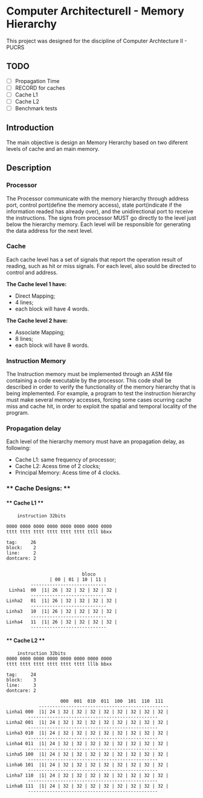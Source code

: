 # Computer ArchitectureII - Memory Hierarchy

This project was designed for the discipline of Computer Archtecture II - PUCRS

## TODO
- [ ] Propagation Time
- [ ] RECORD for caches
- [ ] Cache L1
- [ ] Cache L2
- [ ] Benchmark tests

## **Introduction**

The main objective is design an Memory Herarchy based on two diferent levels of cache and an main memory.

## **Description**

### **Processor**

The Processor communicate with the memory hierarchy through address port, control port(define the memory access), state port(indicate if the information readed has already over), and the unidirectional port to receive the instructions. 
The signs from processor MUST go directly to the level just below the hierarchy memory. Each level will be responsible for generating the data address for the next level.

### **Cache**

Each cache level has a set of signals that report the operation result of reading, such as hit or miss signals. For each level, also sould be directed to control and address.

**The Cache level 1 have:**
- Direct Mapping;
- 4 lines;
- each block will have 4 words.
  
**The Cache level 2 have:**
- Associate Mapping;
- 8 lines;
- each block will have 8 words.
  

### **Instruction Memory**

The Instruction memory must be implemented through an ASM file containing a code executable by the processor. This code shall be described in order to verify the functionality of the memory hierarchy that is being implemented. For example, a program to test the instruction hierarchy must make several memory accesses, forcing some cases ocurring cache miss and cache hit, in order to exploit the spatial and temporal locality of the program.

### **Propagation delay**

Each level of the hierarchy memory must have an propagation delay, as following:
- Cache L1: same frequency of processor;
- Cache L2: Acess time of 2 clocks;
- Principal Memory: Acess time of 4 clocks.


### ** Cache Designs: **

#### ** Cache L1 **


    	instruction 32bits

    0000 0000 0000 0000 0000 0000 0000 0000
    tttt tttt tttt tttt tttt tttt ttll bbxx

    tag:     26
    block:    2
    line:     2
    dontcare: 2


                                bloco
        	        | 00 | 01 | 10 | 11 |
        	 ----------------------------
     Linha1  00  |1| 26 | 32 | 32 | 32 | 32 |
    		 ----------------------------
    Linha2   01  |1| 26 | 32 | 32 | 32 | 32 |
    		 ----------------------------
    Linha3   10  |1| 26 | 32 | 32 | 32 | 32 |
    		 ----------------------------
    Linha4   11  |1| 26 | 32 | 32 | 32 | 32 |
    		 ----------------------------

#### ** Cache L2 **

    	instruction 32bits
    0000 0000 0000 0000 0000 0000 0000 0000				
    tttt tttt tttt tttt tttt tttt lllb bbxx

    tag:     24
    block:    3
    line:     3
    dontcare: 2

                        000  001  010  011  100  101  110  111
                ------------------------------------------------
    Linha1 000	|1| 24 | 32 | 32 | 32 | 32 | 32 | 32 | 32 | 32 |
    		------------------------------------------------
    Linha2 001	|1| 24 | 32 | 32 | 32 | 32 | 32 | 32 | 32 | 32 |
    		------------------------------------------------
    Linha3 010	|1| 24 | 32 | 32 | 32 | 32 | 32 | 32 | 32 | 32 |
    		------------------------------------------------
    Linha4 011	|1| 24 | 32 | 32 | 32 | 32 | 32 | 32 | 32 | 32 |
    		------------------------------------------------
    Linha5 100	|1| 24 | 32 | 32 | 32 | 32 | 32 | 32 | 32 | 32 |
    		------------------------------------------------
    Linha6 101	|1| 24 | 32 | 32 | 32 | 32 | 32 | 32 | 32 | 32 |
    		------------------------------------------------
    Linha7 110	|1| 24 | 32 | 32 | 32 | 32 | 32 | 32 | 32 | 32 |
    		------------------------------------------------
    Linha8 111	|1| 24 | 32 | 32 | 32 | 32 | 32 | 32 | 32 | 32 |
    		------------------------------------------------
